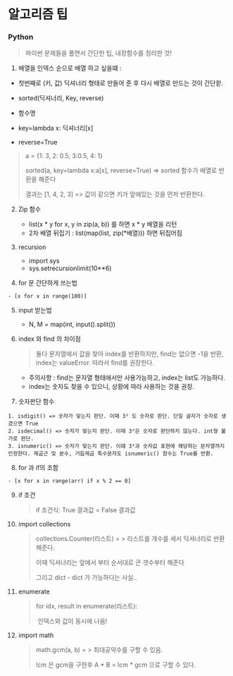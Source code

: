 # 알고리즘 팁

### Python

> 파이썬 문제들을 풀면서 간단한 팁, 내장함수를 정리한 것!



1.  배열을 인덱스 순으로 배열 하고 싶을떄 :

   - 첫번째로 (키, 값) 딕셔너리 형태로 만들어 준 후 다시 배열로 만드는 것이 간단핟. 

   - sorted(딕셔너리, Key, reverse) 

   - 함수명
   - key=lambda x: 딕셔너리[x]
   - reverse=True

   > a = {1: 3, 2: 0.5, 3:0.5, 4: 1}
   >
   > sorted(a, key=lambda x:a[x], reverse=True) => sorted 함수가 배열로 반환을 해준다
   >
   > 결과는 [1, 4, 2, 3] => 값이 같으면 키가 앞에있는 것을 먼저 반환한다.

2. Zip 함수 
   -  list(x * y for x, y in zip(a, b)) 를 하면 x * y 배열을 리턴
   - 2차 배열 뒤집기 : list(map(list, zip(*배열))) 하면 뒤집어짐
   
3.  recursion

    - import sys
    - sys.setrecursionlimit(10**6)
    
4.   for 문 간단하게 쓰는법 

    - [x for x in range(100)]
    
5.  input 받는법

    - N, M = map(int, input().split())
    
6.  index 와 find 의 차이점

    > 둘다 문자열에서 값을 찾아 index를 반환하지만, find는 없으면 -1을 반환, index는 valueError. 따라서 find를 권장한다.
    
    * 주의사항 : find는 문자열 형태에서만 사용가능하고, index는 list도 가능하다.
    * index는 숫자도 찾을 수 있으니, 상황에 따라 사용하는 것을 권장.
    
7.   숫자판단 함수

    1. isdigit() => 숫자가 맞는지 판단. 이때 3² 도 숫자로 판단. 단일 글자가 숫자로 생겼으면 True
    2. isdecimal() => 숫자가 맞는지 판단. 이때 3²은 숫자로 판단하지 않는다. int형 불가로 판단.
    3. isnumeric() => 숫자가 맞는지 판단. 이떄 3²과 숫자값 표현에 해당하는 문자열까지 인정한다. 제곱근 및 분수, 거듭제곱 특수문자도 isnumeric() 함수는 True를 반환.

8.   for 과 if의 조함

    - [x for x in range(arr) if x % 2 == 0]

9.  if 조건

    > if 조건식: True 결과값 = False 결과값
    
10.  import collections

     > collections.Counter(리스트) = > 리스트를 개수를 세서 딕셔너리로 반환 해준다.
     >
     > 이때 딕셔너리는 앞에서 부터 순서대로 큰 갯수부터 해준다
     >
     > 그리고 dict - dict 가 가능하다는 사실..

11.  enumerate

     > for idx, result in enumerate(리스트):
     >
     > ​	인덱스와 값이 동시에 나옴!
     
12.  import math

     > math.gcm(a, b) = > 최대공약수를 구할 수 있음.
     >
     > lcm 은 gcm을 구한후 A * B = lcm * gcm 으로 구할 수 있다.
     